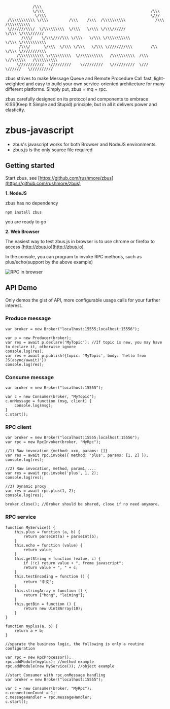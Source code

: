                 /\\\                                                                         
                \/\\\                                               /\\\                     
                 \/\\\                                              \///                     
     /\\\\\\\\\\\ \/\\\         /\\\    /\\\  /\\\\\\\\\\             /\\\  /\\\\\\\\\\      
     \///////\\\/  \/\\\\\\\\\  \/\\\   \/\\\ \/\\\//////             \/\\\ \/\\\//////      
           /\\\/    \/\\\////\\\ \/\\\   \/\\\ \/\\\\\\\\\\            \/\\\ \/\\\\\\\\\\    
          /\\\/      \/\\\  \/\\\ \/\\\   \/\\\ \////////\\\        /\\ \/\\\ \////////\\\   
         /\\\\\\\\\\\ \/\\\\\\\\\  \//\\\\\\\\\   /\\\\\\\\\\  /\\\ \//\\\\\\   /\\\\\\\\\\  
         \///////////  \/////////    \/////////   \//////////  \///   \//////   \//////////  


zbus strives to make Message Queue and Remote Procedure Call fast, light-weighted and easy to build your own service-oriented architecture for many different platforms. Simply put, zbus = mq + rpc.

zbus carefully designed on its protocol and components to embrace KISS(Keep It Simple and Stupid) principle, but in all it delivers power and elasticity. 


# zbus-javascript

- zbus's javascript works for both Browser and NodeJS environments.
- zbus.js is the only source file required

## Getting started

Start zbus, see [https://github.com/rushmore/zbus](https://github.com/rushmore/zbus) 

**1. NodeJS**

zbus has no dependency

    npm install zbus

you are ready to go 

**2. Web Browser**

The easiest way to test zbus.js in browser is to use chrome or firefox to access
[http://zbus.io](http://zbus.io) 

In the console, you can program to invoke RPC methods, such as plus/echo(support by the above example)

![RPC in browser](https://git.oschina.net/uploads/images/2017/0701/185654_332bde18_7458.png "Rpc in browser")



## API Demo

Only demos the gist of API, more configurable usage calls for your further interest.

### Produce message

    var broker = new Broker("localhost:15555;localhost:15556"); 

    var p = new Producer(broker);
    var res = await p.declare('MyTopic'); //If topic is new, you may have to declare it, otherwise ignore
    console.log(res);
    var res = await p.publish({topic: 'MyTopic', body: 'hello from JS(async/await)'}) 
    console.log(res);



### Consume message

    var broker = new Broker("localhost:15555");

    var c = new Consumer(broker, "MyTopic"); 
    c.onMessage = function (msg, client) {
        console.log(msg);
    }
    c.start();  


### RPC client

    var broker = new Broker("localhost:15555;localhost:15556"); 
    var rpc = new RpcInvoker(broker, "MyRpc");   

    //1) Raw invocation {method: xxx, params: []}
    var res = await rpc.invoke({ method: 'plus', params: [1, 2] });
    console.log(res);

    //2) Raw invocation, method, param1,....
    var res = await rpc.invoke('plus', 1, 2);
    console.log(res);

    //3) Dynamic proxy
    var res = await rpc.plus(1, 2);
    console.log(res);

    broker.close(); //Broker should be shared, close if no need anymore.

### RPC service

    function MyService() {
        this.plus = function (a, b) {
            return parseInt(a) + parseInt(b);
        } 
        this.echo = function (value) {
            return value;
        } 
        this.getString = function (value, c) {
            if (!c) return value + ", frome javascript";
            return value + ", " + c;
        } 
        this.testEncoding = function () {
            return "中文";
        } 
        this.stringArray = function () {
            return ["hong", "leiming"];
        } 
        this.getBin = function () {
            return new Uint8Array(10);
        }
    }  

    function myplus(a, b) {
        return a + b;
    }   

    //sparate the business logic, the following is only a routine configuration

    var rpc = new RpcProcessor();
    rpc.addModule(myplus); //method example
    rpc.addModule(new MyService()); //object example 

    //start Consumer with rpc.onMessage handling
    var broker = new Broker("localhost:15555");

    var c = new Consumer(broker, "MyRpc");
    c.connectionCount = 1;
    c.messageHandler = rpc.messageHandler;
    c.start(); 